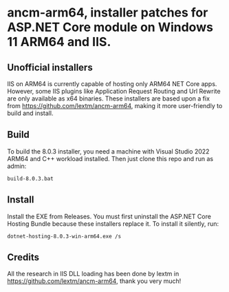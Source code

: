 # ancm-arm64, installer patches for ASP.NET Core module on Windows 11 ARM64 and IIS.

## Unofficial installers
IIS on ARM64 is currently capable of hosting only ARM64 NET Core apps. However, some IIS plugins like Application Request Routing and Url Rewrite are only available as x64 binaries. These installers are based upon a fix from https://github.com/lextm/ancm-arm64, making it more user-friendly to build and install.

## Build
To build the 8.0.3 installer, you need a machine with Visual Studio 2022 ARM64 and C++ workload installed. Then just clone this repo and run as admin:
```
build-8.0.3.bat
```

## Install
Install the EXE from Releases. You must first uninstall the ASP.NET Core Hosting Bundle because these installers replace it. To install it silently, run:
```
dotnet-hosting-8.0.3-win-arm64.exe /s
```

## Credits
All the research in IIS DLL loading has been done by lextm in https://github.com/lextm/ancm-arm64, thank you very much!